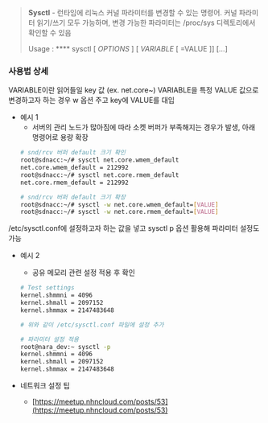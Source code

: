 > **Sysctl** - 런타임에 리눅스 커널 파라미터를 변경할 수 있는 명령어. 커널 파라미터 읽기/쓰기 모두 가능하며, 변경 가능한 파라미터는 /proc/sys 디렉토리에서 확인할 수 있음
> 
> Usage : **** sysctl [ _OPTIONS_ ] [ _VARIABLE_ [ =VALUE ]] […]

### 사용법 상세
VARIABLE이란 읽어들일 key 값 (ex. net.core~) 
VARIABLE을 특정 VALUE 값으로 변경하고자 하는 경우 w 옵션 주고 key에 VALUE를 대입
- 예시 1
    - 서버의 관리 노드가 많아짐에 따라 소켓 버퍼가 부족해지는 경우가 발생, 아래 명령어로 용량 확장
    ```bash
    # snd/rcv 버퍼 default 크기 확인
    root@sdnacc:~/# sysctl net.core.wmem_default
    net.core.wmem_default = 212992
    root@sdnacc:~/# sysctl net.core.rmem_default
    net.core.rmem_default = 212992
    
    # snd/rcv 버퍼 default 크기 확장
    root@sdnacc:~/# sysctl -w net.core.wmem_default=[VALUE]
    root@sdnacc:~/# sysctl -w net.core.rmem_default=[VALUE]
    ```
/etc/sysctl.conf에 설정하고자 하는 값을 넣고 sysctl p 옵션 활용해 파라미터 설정도 가능
- 예시 2
    - 공유 메모리 관련 설정 적용 후 확인
    ```bash
    # Test settings
    kernel.shmmni = 4096
    kernel.shmall = 2097152
    kernel.shmmax = 2147483648
    
    # 위와 같이 /etc/sysctl.conf 파일에 설정 추가
    
    # 파라미터 설정 적용
    root@nara_dev:~ sysctl -p
    kernel.shmmni = 4096
    kernel.shmall = 2097152
    kernel.shmmax = 2147483648
    ```
    
- 네트워크 설정 팁
    - [https://meetup.nhncloud.com/posts/53](https://meetup.nhncloud.com/posts/53)